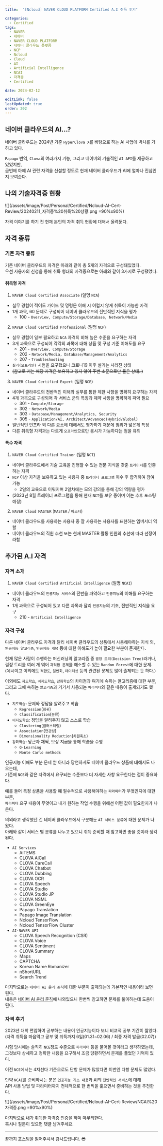 ```yaml
---
title:  "[Ncloud] NAVER CLOUD PLATFORM Certified A.I 취득 후기"

categories:
  - Certified
tags:
  - NAVER
  - 네이버
  - NAVER CLOUD PLATFORM
  - 네이버 클라우드 플랫폼
  - NCP
  - Ncloud
  - Cloud
  - AI
  - Artificial Intelligence
  - NCAI
  - 자격증
  - Certified

date: 2024-02-12

editLink: false
lastUpdated: true
order: 202
---
```


## 네이버 클라우드의 AI...?

네이버 클라우드는 2024년 기준 `HyperClova X`를 바탕으로 하는 AI 사업에 박차를 가하고 있다.

`Papago` 번역, `Clova`의 여러가지 기능, 그리고 네이버의 기술적인 `AI API`를 제공하고 있었지만,  
금번에 아예 AI 관련 자격을 신설할 정도로 현재 네이버 클라우드가 AI에 얼마나 진심인지 보여준다.

## 나의 기술자격증 현황
![](/assets/image/Post/Personal/Certified/Ncloud-AI-Cert-Review/20240211_자격증%20취득%20상황.png =90%x90%) 

자격 이야기를 하기 전 현재 본인의 자격 취득 현황에 대해서 올려둔다.

## 자격 종류
### 기존 자격 종류
기존 네이버 클라우드의 자격은 아래와 같이 총 5개의 자격으로 구성돼있었다.  
우선 사용자의 신청을 통해 취득 형태의 자격증으로는 아래와 같이 3가지로 구성됐었다.

#### 취득형 자격
1. `NAVER Cloud Certified Associate` (일명 `NCA`)
- 실무 경험이 적어도 가이드 및 명령문 이해 시 어렵지 않게 취득이 가능한 자격
- 1개 과목, 60 문제로 구성되어 네이버 클라우드의 전반적인 지식을 평가
  - 100 - `Overview, Compute/Storage/Database, Network/Media`
2. `NAVER Cloud Certified Professional` (일명 `NCP`)
- 실무 경험이 일부 필요하고 `NCA` 자격의 비해 높은 수준을 요구하는 자격
- 3개 과목으로 구성되어 각각의 과목에 대해 상품 및 구성 기준 이해도를 요구
  - 201 - `Overview, Compute/Storage`
  - 202 - `Network/Media, Database/Management/Analytics`
  - 207 - `Troubleshooting`
- `실기(오프라인)` 시험을 요구했으나 코로나19 이후 실기는 사라진 상태
- ~~(참고로 저는 해당 자격은 보유하고 있지 않아 주변 소문으로만 들은 상태..)~~
3. `NAVER Cloud Certified Expert` (일명 `NCE`)
- 네이버 클라우드의 전반적인 이해와 실무를 통한 제한 사항을 명확히 요구하는 자격
- 4개 과목으로 구성되어 각 서비스 군의 특징과 제약 사항을 명확하게 파악 필요
  - 301 - `Compute/Storage`
  - 302 - `Network/Media`
  - 303 - `Database/Management/Analytics, Security`
  - 305 - `Application/AI, Architect/Advanced(Hybrid/Global)`
- 일반적인 인프라 외 다른 요소에 대해서도 평가하기 때문에 범위가 넓은게 특징
- 다른 취득형 자격과는 다르게 `오프라인`으로만 응시가 가능하다는 점을 유의

#### 특수 자격
1. `NAVER Cloud Certified Trainer` (일명 `NCT`)
- 네이버 클라우드에서 기술 교육을 진행할 수 있는 전문 지식을 갖춘 `트레이너`를 인증하는 자격
- `NCP` 이상 자격을 보유하고 있는 사용자 중 `트레이너 프로그램` 이수 후 합격하여 참여 가능
  - 2일의 교육으로 이뤄지며 2일차에는 모의 강의를 통해 강의 역량을 평가
- (2023년 8월 트레이너 프로그램을 통해 현재 `NCT`를 보유 중이며 이는 추후 포스팅 예정)
2. `NAVER Cloud MASTER` (`MASTER` / `마스터`)
- 네이버 클라우드를 사용하는 사용자 중 잘 사용하는 사용자를 표현하는 엠버서더 역할
- 네이버 클라우드의 직원 추천 또는 현재 MASTER 활동 인원의 추천에 따라 선정이라함

## 추가된 A.I 자격
### 자격 소개
1. `NAVER Cloud Certified Artificial Intelligence` (일명 `NCAI`)
- 네이버 클라우드의 `인공지능 서비스`의 전반을 파악하고 `인공지능`의 이해를 요구하는 자격
- 1개 과목으로 구성되어 있고 다른 과목과 달리 `인공지능`의 기초, 전반적인 지식을 요구
  - 210 - `Artificial Intelligence`

### 자격 구성
다른 네이버 클라우드 자격과 달리 네이버 클라우드의 상품에서 사용해야하는 지식 외,  
`인공지능 알고리즘`, `인공지능 개념` 등에 대한 이해도가 높이 필요한 부분이 존재한다.

현재 많은 사람이 수행하는 머신러닝의 알고리즘 중 `결정 트리(Decision Tree)`라거나,  
결정 트리를 여러 개 엮어 `과적합 문제`를 해소할 수 있는 `Random Forest`에 대한 문제.  
(예시이고 이외에도 `적합도`, `일반화`, `데이터셋` 등의 관련된 문제도 많이 출제되는 듯 하다.)

이외에도 `지도학습`, `비지도학습`, `강화학습`의 차이점과 여기에 속하는 알고리즘에 대한 부분,  
그리고 그에 속하는 `알고리즘`과 거기서 사용되는 `파라미터`와 같은 내용이 출제되기도 했다.

- `지도학습`: 문제와 정답을 알려주고 학습
  - `Regression`(`회귀`)
  - `Classification`(`분류`)
- `비지도학습`: 정답을 알려주지 않고 스스로 학습
  - `Clustering`(`클러스터링`)
  - `Association`(`연관성`)
  - `Dimensionality Reduction`(`차원축소`)
- `강화학습`: 당근과 채찍, 보상 지급을 통해 학습을 수행
  - `Q-Learning`
  - `Monte Carlo methods`

인공지능 이해도 부분 문제 뿐 아니라 당연하게도 네이버 클라우드 상품에 대해서도 나오는데,  
기존에 `NCE`와 같은 자격에서 요구되는 수준보다 더 자세한 사항 요구한다는 점이 중요하다.

예를 들어 특정 상품을 사용할 떄 필수적으로 사용해야하는 `파라미터`가 무엇인지에 대한 부분,  
`파라미터` 요구 내용이 무엇이고 내가 원하는 작업 수행을 위해선 어떤 값이 필요한지가 나온다.

의외라고 생각했던 건 네이버 클라우드에서 구분해둔 `AI 서비스 분류`에 대한 문제가 나왔다.  
아래와 같이 서비스 별 분류를 나누고 있으니 취득 준비할 때 참고하면 좋을 것이라 생각된다.

- `AI Services`
  - AiTEMS
  - CLOVA AiCall
  - CLOVA CareCall
  - CLOVA Chatbot
  - CLOVA Dubbing
  - CLOVA OCR
  - CLOVA Speech
  - CLOVA Studio
  - CLOVA Studio JP
  - CLOVA NSML
  - CLOVA GreenEye
  - Papago Translation
  - Papago Image Translation
  - Ncloud TensorFlow
  - Ncloud TensorFlow Cluster
- `AI·NAVER API`
  - CLOVA Speech Recognition (CSR)
  - CLOVA Voice
  - CLOVA Sentiment
  - CLOVA Summary
  - Maps
  - CAPTCHA
  - Korean Name Romanizer
  - nShortURL
  - Search Trend
  

마지막으로는 `네이버 AI 윤리 준칙`에 대한 부분이 출제되는데 기본적인 내용이라 보면 된다.  
내용은 [네이버 AI 윤리 준칙](https://guide.ncloud-docs.com/docs/clovastudio-ethics)에 나와있으니 한번씩 참고하면 문제를 풀이하는데 도움이 된다.

### 자격 후기
2023년 대학 편입하여 공부하는 내용이 인공지능이다 보니 비교적 공부 기간이 짧았다.  
(자격 취득을 마음먹고 공부 및 취득까지 6일(01.31~02.06) / 최종 자격 발급(02.07))

시험 당시에는 솔직히 `NCE`정도 수준으로 `파라미터` 등을 물어볼 것이라고 생각하였는데,  
그것보다 상세하고 정확한 내용을 요구해서 조금 당황하면서 문제를 풀었던 기억이 있다.

이전 `NCE`에서는 4지선다 기준으로도 단항 문제가 많았다면 이번엔 다항 문제도 많았다.

만약 `NCAI`를 준비하시는 분은 `인공지능 기초 내용`과 AI의 `전반적인 서비스`에 대해  
API 사용 방법 및 파라미터까지 전체적으로 한 번씩을 훑으면서 준비하는 것을 추천한다.

![](/assets/image/Post/Personal/Certified/Ncloud-AI-Cert-Review/NCAI%20자격증.png =90%x90%)

마지막으로 내가 취득한 자격증 인증을 하며 마무리한다.  
혹시나 질문이 있으면 댓글 남겨주세요.

---

끝까지 포스팅을 읽어주셔서 감사드립니다. 😎